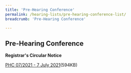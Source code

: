 ```yaml
---
title: 'Pre-Hearing Conference'
permalink: /hearing-lists/pre-hearing-conference-list/
breadcrumb: 'Pre-Hearing Conference'

---
```



Pre-Hearing Conference
---

**Registrar's Circular Notice**

[PHC 07/2021 - 7 July 2021](/files/Phc072021-07July2021.pdf)(594KB)

